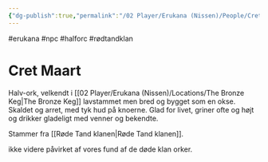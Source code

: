 ```yaml
---
{"dg-publish":true,"permalink":"/02 Player/Erukana (Nissen)/People/Cret Maart/"}
---
```


#erukana #npc #halforc #rødtandklan
# Cret Maart 
Halv-ork, velkendt i [[02 Player/Erukana (Nissen)/Locations/The Bronze Keg\|The Bronze Keg]] 
lavstammet men bred og bygget som en okse. 
Skaldet og arret, med tyk hud på knoerne.
Glad for livet, griner ofte og højt og drikker gladeligt med venner og bekendte.

Stammer fra [[Røde Tand klanen\|Røde Tand klanen]].

ikke videre påvirket af vores fund af de døde klan orker.